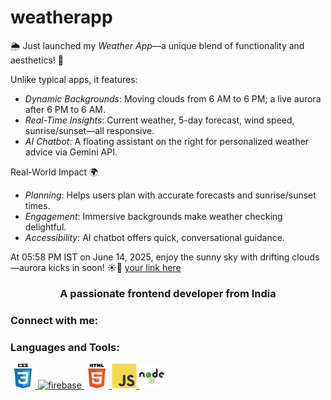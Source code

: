 # weatherapp

🌦 Just launched my *Weather App*—a unique blend of functionality and aesthetics! 🌟

Unlike typical apps, it features:
- *Dynamic Backgrounds*: Moving clouds from 6 AM to 6 PM; a live aurora after 6 PM to 6 AM.
- *Real-Time Insights*: Current weather, 5-day forecast, wind speed, sunrise/sunset—all responsive.
- *AI Chatbot*: A floating assistant on the right for personalized weather advice via Gemini API.

 Real-World Impact 🌍
- *Planning*: Helps users plan with accurate forecasts and sunrise/sunset times.
- *Engagement*: Immersive backgrounds make weather checking delightful.
- *Accessibility*: AI chatbot offers quick, conversational guidance.

At 05:58 PM IST on June 14, 2025, enjoy the sunny sky with drifting clouds—aurora kicks in soon! ☀🌙
 [your link here](https://aiweatherapp-42194.web.app/)
 <h3 align="center">A passionate frontend developer from India</h3>

<h3 align="left">Connect with me:</h3>
<p align="left">
</p>

<h3 align="left">Languages and Tools:</h3>
<p align="left"> <a href="https://www.w3schools.com/css/" target="_blank" rel="noreferrer"> <img src="https://raw.githubusercontent.com/devicons/devicon/master/icons/css3/css3-original-wordmark.svg" alt="css3" width="40" height="40"/> </a> <a href="https://firebase.google.com/" target="_blank" rel="noreferrer"> <img src="https://www.vectorlogo.zone/logos/firebase/firebase-icon.svg" alt="firebase" width="40" height="40"/> </a> <a href="https://www.w3.org/html/" target="_blank" rel="noreferrer"> <img src="https://raw.githubusercontent.com/devicons/devicon/master/icons/html5/html5-original-wordmark.svg" alt="html5" width="40" height="40"/> </a> <a href="https://developer.mozilla.org/en-US/docs/Web/JavaScript" target="_blank" rel="noreferrer"> <img src="https://raw.githubusercontent.com/devicons/devicon/master/icons/javascript/javascript-original.svg" alt="javascript" width="40" height="40"/> </a> <a href="https://nodejs.org" target="_blank" rel="noreferrer"> <img src="https://raw.githubusercontent.com/devicons/devicon/master/icons/nodejs/nodejs-original-wordmark.svg" alt="nodejs" width="40" height="40"/> </a> </p>

